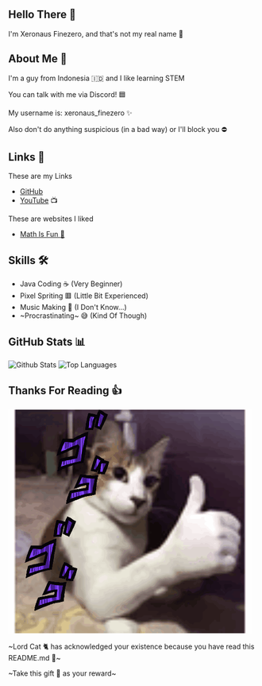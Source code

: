## Hello There 👋
I'm Xeronaus Finezero, and that's not my real name 👀

## About Me 🧻
I'm a guy from Indonesia 🇮🇩 and I like learning STEM

You can talk with me via Discord! 🟦

My username is: xeronaus_finezero ✨

Also don't do anything suspicious (in a bad way) or I'll block you ⛔

## Links 🔗
These are my Links
- [GitHub](https://github.com/Xeronaus) 
- [YouTube]() 📺

These are websites I liked
- [Math Is Fun 🔢](https://www.mathsisfun.com)

## Skills 🛠️
- Java Coding ☕ (Very Beginner)
- Pixel Spriting 🟥 (Little Bit Experienced)
- Music Making 🎵 (I Don't Know...)
- ~Procrastinating~ 😅 (Kind Of Though)

## GitHub Stats 📊

![Github Stats](https://github-readme-stats.vercel.app/api?username=Xeronaus&count_private=true&show_icons=true&include_all_commits=true&hide_border=true&count_private=true&theme=transparent)
![Top Languages](https://github-readme-stats.vercel.app/api/top-langs/?username=Xeronaus&show_icons=true&include_all_commits=true&hide_border=true&count_private=true&theme=transparent&langs_count=10)

## Thanks For Reading 👍

![GIF](https://github.com/Xeronaus/Xeronaus/blob/main/cat-jojo.gif)

~Lord Cat 🐈 has acknowledged your existence because you have read this README.md 📗~

~Take this gift 🎁 as your reward~
